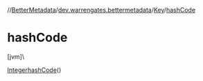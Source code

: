 //[BetterMetadata](../../../index.md)/[dev.warrengates.bettermetadata](../index.md)/[Key](index.md)/[hashCode](hash-code.md)

# hashCode

[jvm]\

[Integer](https://docs.oracle.com/javase/8/docs/api/java/lang/Integer.html)[hashCode](hash-code.md)()
